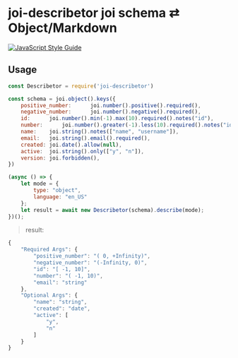 # joi-describetor  joi schema ⇄ Object/Markdown

[![JavaScript Style Guide][style-image]][style-url]

[style-image]: https://img.shields.io/badge/code_style-standard-brightgreen.svg
[style-url]: https://standardjs.com

<!-- ## Install
```bash
  $ npm install joi2json --save
``` -->

## Usage
```js
const Describetor = require('joi-describetor')

const schema = joi.object().keys({
    positive_number:      joi.number().positive().required(),
    negative_number:      joi.number().negative().required(),
    id:      joi.number().min(-1).max(10).required().notes("id"),
    number:      joi.number().greater(-1).less(10).required().notes("id"),
    name:    joi.string().notes(["name", "username"]),
    email:   joi.string().email().required(),
    created: joi.date().allow(null),
    active:  joi.string().only(["y", "n"]),
    version: joi.forbidden(),
})

(async () => {
    let mode = {
        type: "object",
        language: "en_US"
    };
    let result = await new Describetor(schema).describe(mode);
})();
```
> result:
```js
{
    "Required Args": {
        "positive_number": "( 0, +Infinity)",
        "negative_number": "(-Infinity, 0)",
        "id": "[ -1, 10]",
        "number": "( -1, 10)",
        "email": "string"
    },
    "Optional Args": {
        "name": "string",
        "created": "date",
        "active": [
            "y",
            "n"
        ]
    }
}
```
